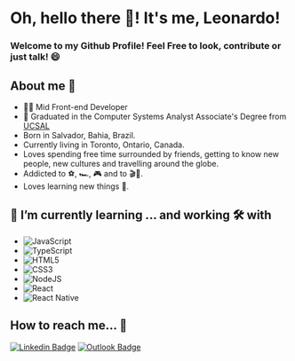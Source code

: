 # Oh, hello there 👋! It's me, Leonardo!
### Welcome to my Github Profile! Feel Free to look, contribute or just talk! 😄

<!--
**LeoAlvarenga/LeoAlvarenga** is a ✨ _special_ ✨ repository because its `README.md` (this file) appears on your GitHub profile.

Here are some ideas to get you started:

- 🔭 I’m currently working on ...
- 🌱 I’m currently learning ...
- 👯 I’m looking to collaborate on ...
- 🤔 I’m looking for help with ...
- 💬 Ask me about ...
- 📫 How to reach me: ...
- 😄 Pronouns: ...
- ⚡ Fun fact: ...
-->
## About me 🦅
- 👨‍💻 Mid Front-end Developer
- 📜 Graduated in the Computer Systems Analyst Associate's Degree from <a href="https://www.ucsal.br/">UCSAL</a>
- Born in Salvador, Bahia, Brazil.
- Currently living in Toronto, Ontario, Canada.
- Loves spending free time surrounded by friends, getting to know new people, new cultures and travelling around the globe.
- Addicted to ⚽, 🏎️, 🎮 and to 🎬🍿.
- Loves learning new things 🧠.

## 🌱 I’m currently learning ... and working 🛠️ with 
 - ![JavaScript](https://img.shields.io/static/v1?label=&message=JavaScript&color=orange)
 - ![TypeScript](https://img.shields.io/badge/-TypeScript-blue)
 - ![HTML5](https://img.shields.io/static/v1?label=&message=HTML5&color=red) 
 - ![CSS3](https://img.shields.io/static/v1?label=&message=CSS3&color=blue)
 - ![NodeJS](https://img.shields.io/static/v1?label=&message=NodeJS&color=brightgreen)
 - ![React](https://img.shields.io/badge/-React-ff69b4)
 - ![React Native](https://img.shields.io/badge/-React%20Native-9cf)


 
## How to reach me... 🎯


 [![Linkedin Badge](https://img.shields.io/badge/-Leonardo-blue?style=flat-square&logo=Linkedin&logoColor=white&link=https://www.linkedin.com/in/leoalvarenga95/)](https://www.linkedin.com/in/leoalvarenga95/) 
[![Outlook Badge](https://img.shields.io/badge/-leo.alvarenga08@hotmail.com-c0078D4?style=flat-square&logo=microsoftoutlook&logoColor=white&link=mailto:leo.alvarenga08@hotmail.com)](mailto:leo.alvarenga08@hotmail.com)
